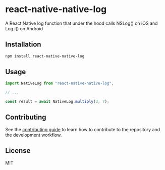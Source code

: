 # react-native-native-log

A React Native log function that under the hood calls NSLog() on iOS and Log.i() on Android

## Installation

```sh
npm install react-native-native-log
```

## Usage

```js
import NativeLog from "react-native-native-log";

// ...

const result = await NativeLog.multiply(3, 7);
```

## Contributing

See the [contributing guide](CONTRIBUTING.md) to learn how to contribute to the repository and the development workflow.

## License

MIT
